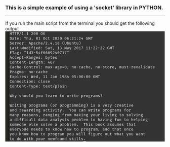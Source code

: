 ### This is a simple example of using a 'socket' library in PYTHON.
---
If you run the main script from the terminal you should get the following output
![Terminal Output](output.png)
